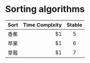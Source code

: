 # Sorting algorithms
  | Sort       | Time Complxity    |  Stable  |
  | --------   | -----:   | :----: |
  | 香蕉        | $1      |   5    |
  | 苹果        | $1      |   6    |
  | 草莓        | $1      |   7    |
